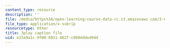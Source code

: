 ```yaml
---
content_type: resource
description: ''
file: /media/https%3A/open-learning-course-data-rc.s3.amazonaws.com/3-60-symmetry-structure-and-tensor-properties-of-materials-fall-2005/e15a9a1c9f006031462fc069ddded94d_JyIsB5D3ZCg.srt
file_type: application/x-subrip
resourcetype: Other
title: 3play caption file
uid: e15a9a1c-9f00-6031-462f-c069ddded94d
---
```

